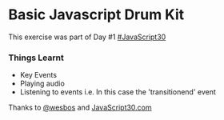 # Basic Javascript Drum Kit

This exercise was part of Day \#1 [#JavaScript30](https://twitter.com/hashtag/JavaScript30?src=hash)

### Things Learnt
- Key Events
- Playing audio
- Listening to events i.e. In this case the 'transitionend' event

Thanks to [@wesbos](https://twitter.com/wesbos) and [JavaScript30.com](https://JavaScript30.com)
